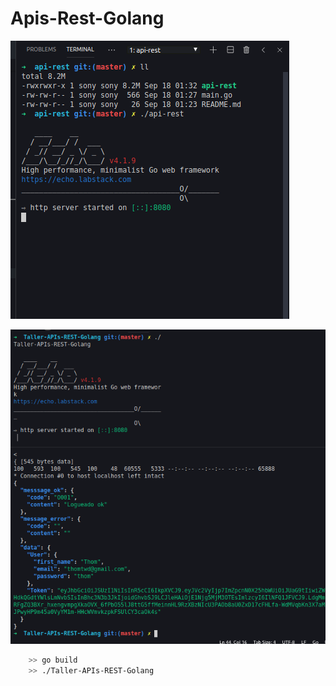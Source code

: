 # Apis-Rest-Golang

![GOLANG](img/test.png)

![GOLANG](img/test-1.png)

```sh
    >> go build
    >> ./Taller-APIs-REST-Golang
```
